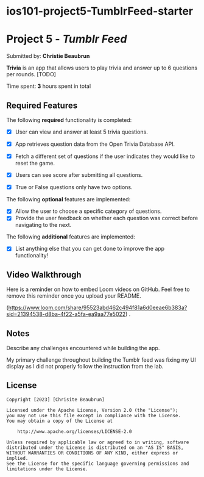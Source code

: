 # ios101-project5-TumblrFeed-starter
# Project 5 - *Tumblr Feed*

Submitted by: **Christie Beaubrun**

**Trivia** is an app that allows users to play trivia and answer up to 6 questions per rounds. [TODO] 

Time spent: **3** hours spent in total

## Required Features

The following **required** functionality is completed:

- [X] User can view and answer at least 5 trivia questions.
- [X] App retrieves question data from the Open Trivia Database API.
- [X] Fetch a different set of questions if the user indicates they would like to reset the game.
- [X] Users can see score after submitting all questions.
- [X] True or False questions only have two options.


The following **optional** features are implemented:

  
- [X] Allow the user to choose a specific category of questions.
- [X] Provide the user feedback on whether each question was correct before navigating to the next.

The following **additional** features are implemented:

- [X] List anything else that you can get done to improve the app functionality!

## Video Walkthrough

Here is a reminder on how to embed Loom videos on GitHub. Feel free to remove this reminder once you upload your README. 

(https://www.loom.com/share/95523abd462c494f81a6d0eeae6b383a?sid=21394538-d8ba-4f22-a5fa-ea9aa77e5022) .

## Notes

Describe any challenges encountered while building the app.

My primary challenge throughout building the Tumblr feed was fixing my UI display as I did not properly follow the instruction from the lab.

## License

    Copyright [2023] [Chrisite Beaubrun]

    Licensed under the Apache License, Version 2.0 (the "License");
    you may not use this file except in compliance with the License.
    You may obtain a copy of the License at

        http://www.apache.org/licenses/LICENSE-2.0

    Unless required by applicable law or agreed to in writing, software
    distributed under the License is distributed on an "AS IS" BASIS,
    WITHOUT WARRANTIES OR CONDITIONS OF ANY KIND, either express or implied.
    See the License for the specific language governing permissions and
    limitations under the License.
